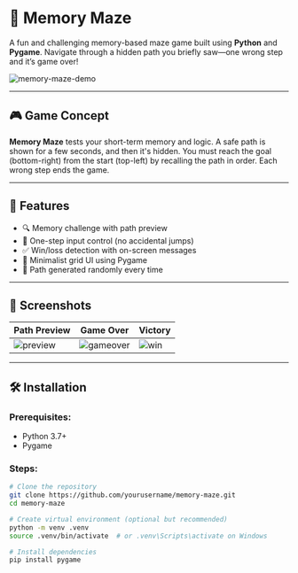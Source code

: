 # 🧠 Memory Maze

A fun and challenging memory-based maze game built using **Python** and **Pygame**. Navigate through a hidden path you briefly saw—one wrong step and it’s game over!

![memory-maze-demo](https://user-images.githubusercontent.com/yourusername/demo.gif)

---

## 🎮 Game Concept

**Memory Maze** tests your short-term memory and logic. A safe path is shown for a few seconds, and then it's hidden. You must reach the goal (bottom-right) from the start (top-left) by recalling the path in order. Each wrong step ends the game.

---

## 🚀 Features

- 🔍 Memory challenge with path preview
- 🎯 One-step input control (no accidental jumps)
- ✅ Win/loss detection with on-screen messages
- 🎨 Minimalist grid UI using Pygame
- 🧠 Path generated randomly every time

---

## 📸 Screenshots

| Path Preview | Game Over | Victory |
|--------------|-----------|---------|
| ![preview](https://user-images.githubusercontent.com/yourusername/preview.png) | ![gameover](https://user-images.githubusercontent.com/yourusername/gameover.png) | ![win](https://user-images.githubusercontent.com/yourusername/win.png) |

---

## 🛠️ Installation

### Prerequisites:
- Python 3.7+
- Pygame

### Steps:

```bash
# Clone the repository
git clone https://github.com/yourusername/memory-maze.git
cd memory-maze

# Create virtual environment (optional but recommended)
python -m venv .venv
source .venv/bin/activate  # or .venv\Scripts\activate on Windows

# Install dependencies
pip install pygame
